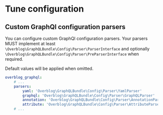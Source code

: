 Tune configuration
==================

Custom GraphQl configuration parsers
------------------------------------

You can configure custom GraphQl configuration parsers.
Your parsers MUST implement at least `\Overblog\GraphQLBundle\Config\Parser\ParserInterface`
and optionally `\Overblog\GraphQLBundle\Config\Parser\PreParserInterface` when required.

Default values will be applied when omitted.

```yaml
overblog_graphql:
    # ...
    parsers:
        yaml: 'Overblog\GraphQLBundle\Config\Parser\YamlParser'
        graphql: 'Overblog\GraphQLBundle\Config\Parser\GraphQLParser'
        annotation: 'Overblog\GraphQLBundle\Config\Parser\AnnotationParser'
        attribute: 'Overblog\GraphQLBundle\Config\Parser\AttributeParser'
    # ...
```
